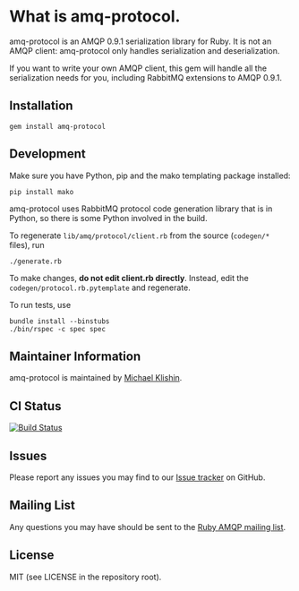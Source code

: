 # What is amq-protocol.

amq-protocol is an AMQP 0.9.1 serialization library for Ruby. It is not an
AMQP client: amq-protocol only handles serialization and deserialization.

If you want to write your own AMQP client, this gem will handle all the serialization
needs for you, including RabbitMQ extensions to AMQP 0.9.1.


## Installation

    gem install amq-protocol


## Development

Make sure you have Python, pip and the mako templating package installed:

    pip install mako

amq-protocol uses RabbitMQ protocol code generation library that is in Python, so there is some
Python involved in the build.

To regenerate `lib/amq/protocol/client.rb` from the source (`codegen/*` files), run

    ./generate.rb

To make changes, **do not edit client.rb directly**. Instead, edit the `codegen/protocol.rb.pytemplate` and regenerate.

To run tests, use

    bundle install --binstubs
    ./bin/rspec -c spec spec


## Maintainer Information

amq-protocol is maintained by [Michael Klishin](https://github.com/michaelklishin).


## CI Status

[![Build Status](https://secure.travis-ci.org/ruby-amqp/amq-protocol.png)](https://travis-ci.org/ruby-amqp/amq-protocol)


## Issues

Please report any issues you may find to our [Issue tracker](http://github.com/ruby-amqp/amq-protocol/issues) on GitHub.


## Mailing List

Any questions you may have should be sent to the [Ruby AMQP mailing list](http://groups.google.com/group/ruby-amqp).


## License

MIT (see LICENSE in the repository root).
